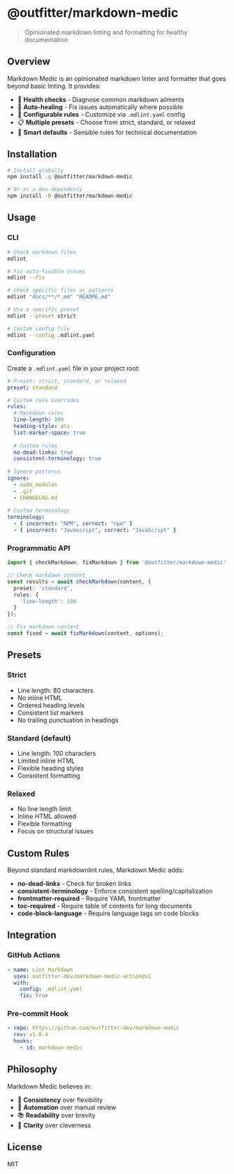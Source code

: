 # @outfitter/markdown-medic

> Opinionated markdown linting and formatting for healthy documentation

## Overview

Markdown Medic is an opinionated markdown linter and formatter that goes beyond basic linting. It provides:

- 🏥 **Health checks** - Diagnose common markdown ailments
- 💊 **Auto-healing** - Fix issues automatically where possible
- 🔧 **Configurable rules** - Customize via `.mdlint.yaml` config
- 📋 **Multiple presets** - Choose from strict, standard, or relaxed
- 🎯 **Smart defaults** - Sensible rules for technical documentation

## Installation

```bash
# Install globally
npm install -g @outfitter/markdown-medic

# Or as a dev dependency
npm install -D @outfitter/markdown-medic
```

## Usage

### CLI

```bash
# Check markdown files
mdlint

# Fix auto-fixable issues
mdlint --fix

# Check specific files or patterns
mdlint "docs/**/*.md" "README.md"

# Use a specific preset
mdlint --preset strict

# Custom config file
mdlint --config .mdlint.yaml
```

### Configuration

Create a `.mdlint.yaml` file in your project root:

```yaml
# Preset: strict, standard, or relaxed
preset: standard

# Custom rule overrides
rules:
  # Markdown rules
  line-length: 100
  heading-style: atx
  list-marker-space: true
  
  # Custom rules
  no-dead-links: true
  consistent-terminology: true
  
# Ignore patterns
ignore:
  - node_modules
  - .git
  - CHANGELOG.md
  
# Custom terminology
terminology:
  - { incorrect: "NPM", correct: "npm" }
  - { incorrect: "Javascript", correct: "JavaScript" }
```

### Programmatic API

```typescript
import { checkMarkdown, fixMarkdown } from '@outfitter/markdown-medic';

// Check markdown content
const results = await checkMarkdown(content, {
  preset: 'standard',
  rules: {
    'line-length': 100
  }
});

// Fix markdown content
const fixed = await fixMarkdown(content, options);
```

## Presets

### Strict
- Line length: 80 characters
- No inline HTML
- Ordered heading levels
- Consistent list markers
- No trailing punctuation in headings

### Standard (default)
- Line length: 100 characters
- Limited inline HTML
- Flexible heading styles
- Consistent formatting

### Relaxed
- No line length limit
- Inline HTML allowed
- Flexible formatting
- Focus on structural issues

## Custom Rules

Beyond standard markdownlint rules, Markdown Medic adds:

- **no-dead-links** - Check for broken links
- **consistent-terminology** - Enforce consistent spelling/capitalization
- **frontmatter-required** - Require YAML frontmatter
- **toc-required** - Require table of contents for long documents
- **code-block-language** - Require language tags on code blocks

## Integration

### GitHub Actions

```yaml
- name: Lint Markdown
  uses: outfitter-dev/markdown-medic-action@v1
  with:
    config: .mdlint.yaml
    fix: true
```

### Pre-commit Hook

```yaml
- repo: https://github.com/outfitter-dev/markdown-medic
  rev: v1.0.4
  hooks:
    - id: markdown-medic
```

## Philosophy

Markdown Medic believes in:

- 📏 **Consistency** over flexibility
- 🔧 **Automation** over manual review  
- 📚 **Readability** over brevity
- 🎯 **Clarity** over cleverness

## License

MIT